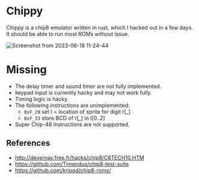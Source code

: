 # Chippy

Chippy is a chip8 emulator written in rust, which I hacked out in a few days.
It should be able to run most ROMs without issue.

![Screenshot from 2023-06-18 11-24-44](https://github.com/ledbettj/chippy/assets/805358/d7fbcdb0-d8e3-42a6-8955-815ddce9e146)


# Missing

* The delay timer and sound timer are not fully implemented.
* keypad input is currently hacky and may not work fully.
* Timing logic is hacky.
* The following instructions are unimplemented:
  * `0xF_29` set I = location of sprite for digit r[_]
  * `0xF_33` store BCD of r[_] in I[0..2]
* Super Chip-48 instructions are not supported.

## References

* http://devernay.free.fr/hacks/chip8/C8TECH10.HTM
* https://github.com/Timendus/chip8-test-suite
* https://github.com/kripod/chip8-roms/
